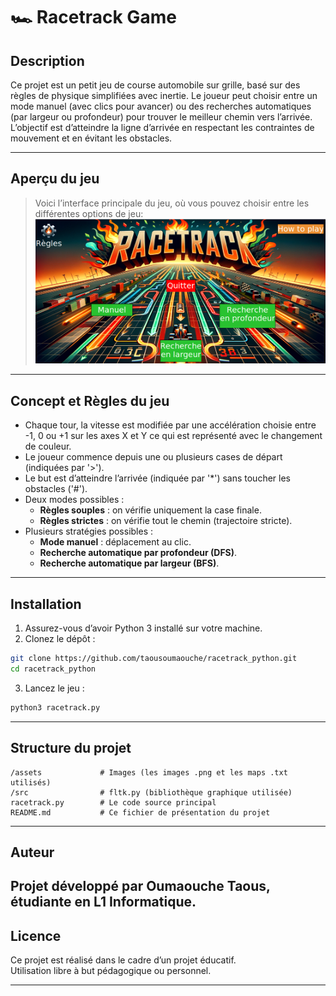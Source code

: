 # 🏎️ **Racetrack Game**

## Description  
Ce projet est un petit jeu de course automobile sur grille, basé sur des règles de physique simplifiées avec inertie. Le joueur peut choisir entre un mode manuel (avec clics pour avancer) ou des recherches automatiques (par largeur ou profondeur) pour trouver le meilleur chemin vers l’arrivée.  
L’objectif est d’atteindre la ligne d’arrivée en respectant les contraintes de mouvement et en évitant les obstacles.

---
## Aperçu du jeu  
> Voici l’interface principale du jeu, où vous pouvez choisir entre les différentes options de jeu: 
![Menu Principal](./assets/menu.png)
---
## Concept et Règles du jeu  
- Chaque tour, la vitesse est modifiée par une accélération choisie entre -1, 0 ou +1 sur les axes X et Y ce qui est représenté avec le changement de couleur.  
- Le joueur commence depuis une ou plusieurs cases de départ (indiquées par '>').  
- Le but est d’atteindre l’arrivée (indiquée par '*') sans toucher les obstacles ('#').  
- Deux modes possibles :  
  - **Règles souples** : on vérifie uniquement la case finale.  
  - **Règles strictes** : on vérifie tout le chemin (trajectoire stricte).  
- Plusieurs stratégies possibles :  
  - **Mode manuel** : déplacement au clic.  
  - **Recherche automatique par profondeur (DFS)**.  
  - **Recherche automatique par largeur (BFS)**.

---
## Installation  
1. Assurez-vous d’avoir Python 3 installé sur votre machine.
2. Clonez le dépôt :  
```bash
git clone https://github.com/taousoumaouche/racetrack_python.git
cd racetrack_python
```
3. Lancez le jeu :  
```bash
python3 racetrack.py
```
---
## Structure du projet  
```
/assets             # Images (les images .png et les maps .txt utilisés)
/src                # fltk.py (bibliothèque graphique utilisée)
racetrack.py        # Le code source principal
README.md           # Ce fichier de présentation du projet
```
---
## Auteur
Projet développé par **Oumaouche Taous**, étudiante en **L1 Informatique**.
---

## Licence  
Ce projet est réalisé dans le cadre d’un projet éducatif.  
Utilisation libre à but pédagogique ou personnel.

---
